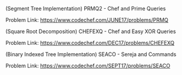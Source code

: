 (Segment Tree Implementation)
    PRMQ2 - Chef and Prime Queries 

Problem Link: https://www.codechef.com/JUNE17/problems/PRMQ



(Square Root Decomposition)
    CHEFEXQ - Chef and Easy XOR Queries 
 
Problem Link: https://www.codechef.com/DEC17/problems/CHEFEXQ



(Binary Indexed Tree Implementation)
    SEACO - Sereja and Commands

Problem Link: https://www.codechef.com/SEPT17/problems/SEACO
